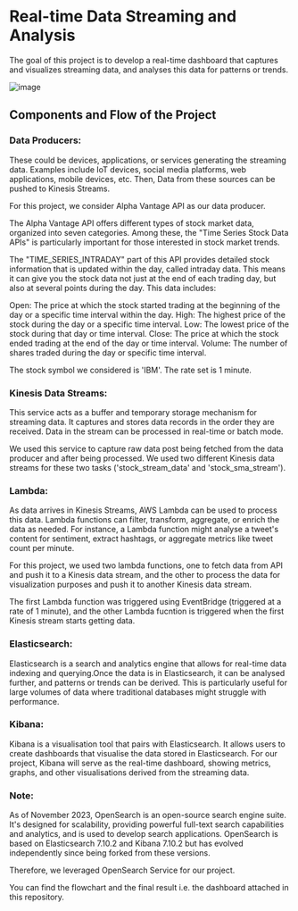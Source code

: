 # Real-time Data Streaming and Analysis

The goal of this project is to develop a  real-time dashboard that captures and visualizes streaming data, and analyses this data for patterns or trends. 

![image](https://github.com/mariapoulose94/real_time_data_streaming_and_analysis/assets/63960112/f39327af-aeb8-40f9-b9b2-adc7cb12c22a)

## Components and Flow of the Project

### Data Producers:

These could be devices, applications, or services generating the streaming data. Examples include IoT devices, social media platforms, web applications, mobile devices, etc. Then, Data from these sources can be pushed to Kinesis Streams.

For this project, we consider Alpha Vantage API as our data producer. 

The Alpha Vantage API offers different types of stock market data, organized into seven categories. Among these, the "Time Series Stock Data APIs" is particularly important for those interested in stock market trends.

The "TIME_SERIES_INTRADAY" part of this API provides detailed stock information that is updated within the day, called intraday data. This means it can give you the stock data not just at the end of each trading day, but also at several points during the day. This data includes:

Open: The price at which the stock started trading at the beginning of the day or a specific time interval within the day.
High: The highest price of the stock during the day or a specific time interval.
Low: The lowest price of the stock during that day or time interval.
Close: The price at which the stock ended trading at the end of the day or time interval.
Volume: The number of shares traded during the day or specific time interval.

The stock symbol we considered is 'IBM'. The rate set is 1 minute.

### Kinesis Data Streams:

This service acts as a buffer and temporary storage mechanism for streaming data. It captures and stores data records in the order they are received.
Data in the stream can be processed in real-time or batch mode. 

We used this service to capture raw data post being fetched from the data producer and after being processed. We used two different Kinesis data streams for these two tasks ('stock_stream_data' and 'stock_sma_stream').

### Lambda:

As data arrives in Kinesis Streams, AWS Lambda can be used to process this data. Lambda functions can filter, transform, aggregate, or enrich the data as needed.
For instance, a Lambda function might analyse a tweet's content for sentiment, extract hashtags, or aggregate metrics like tweet count per minute. 

For this project, we used two lambda functions, one to fetch data from API and push it to a Kinesis data stream, and the other to process the data for visualization purposes and push it to another Kinesis data stream.

The first Lambda function was triggered using EventBridge (triggered at a rate of 1 minute), and the other Lambda fucntion is triggered when the first Kinesis stream starts getting data.

### Elasticsearch:
Elasticsearch is a search and analytics engine that allows for real-time data indexing and querying.Once the data is in Elasticsearch, it can be analysed further, and patterns or trends can be derived. This is particularly useful for large volumes of data where traditional databases might struggle with performance.

### Kibana:
Kibana is a visualisation tool that pairs with Elasticsearch. It allows users to create dashboards that visualise the data stored in Elasticsearch.
For our project, Kibana will serve as the real-time dashboard, showing metrics, graphs, and other visualisations derived from the streaming data.

### Note: 
As of November 2023, OpenSearch is an open-source search engine suite. It's designed for scalability, providing powerful full-text search capabilities and analytics, and is used to develop search applications. OpenSearch is based on Elasticsearch 7.10.2 and Kibana 7.10.2 but has evolved independently since being forked from these versions.

Therefore, we leveraged OpenSearch Service for our project.

You can find the flowchart and the final result i.e. the dashboard attached in this repository.



